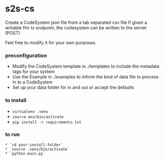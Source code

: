 # s2s-cs
Create a CodeSystem json file from a tab separated csv file 
If given a writable fhir tx endpoint, the codesystem can be written to the server (POST)

Feel free to modify it for your own purposes.
### preconfiguration
   * Modify the CodeSystem template in ./templates to include the metadata tags for your system
   * Use the Example in ./examples to inform the kind of data file to process in to a CodeSystem
   * Set up your data folder for in and out or accept the defaults

### to install 
   * `virtualenv .venv`
   * `source env/bin/activate`
   * `pip install -r requirements.txt`

### to run 
    * `cd your-install-folder`
    * `source .venv/bin/activate`
    * `python main.py`